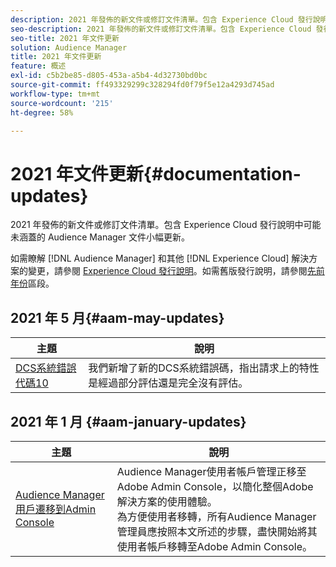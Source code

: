 ```yaml
---
description: 2021 年發佈的新文件或修訂文件清單。包含 Experience Cloud 發行說明中可能未涵蓋的 Audience Manager 文件小幅更新。
seo-description: 2021 年發佈的新文件或修訂文件清單。包含 Experience Cloud 發行說明中可能未涵蓋的 Audience Manager 文件小幅更新。
seo-title: 2021 年文件更新
solution: Audience Manager
title: 2021 年文件更新
feature: 概述
exl-id: c5b2be85-d805-453a-a5b4-4d32730bd0bc
source-git-commit: ff493329299c328294fd0f79f5e12a4293d745ad
workflow-type: tm+mt
source-wordcount: '215'
ht-degree: 58%

---
```


# 2021 年文件更新{#documentation-updates}

2021 年發佈的新文件或修訂文件清單。包含 Experience Cloud 發行說明中可能未涵蓋的 Audience Manager 文件小幅更新。

如需瞭解 [!DNL Audience Manager] 和其他 [!DNL Experience Cloud] 解決方案的變更，請參閱 [Experience Cloud 發行說明](https://docs.adobe.com/content/help/zh-Hant/release-notes/experience-cloud/current.html)。如需舊版發行說明，請參閱[先前年份](../docs-updates/docs-2020.md)區段。

## 2021 年 5 月{#aam-may-updates}

| 主題 | 說明 |
|--- |----|
| [DCS系統錯誤代碼10](../api/dcs-intro/dcs-api-reference/dcs-error-codes.md) | 我們新增了新的DCS系統錯誤碼，指出請求上的特性是經過部分評估還是完全沒有評估。 |

## 2021 年 1 月 {#aam-january-updates}

| 主題 | 說明 |
|--- |----|
| [Audience Manager用戶遷移到Admin Console](/help/using/features/administration/admin-console-migration.md) | Audience Manager使用者帳戶管理正移至Adobe Admin Console，以簡化整個Adobe解決方案的使用體驗。 <br> 為方便使用者移轉，所有Audience Manager管理員應按照本文所述的步驟，盡快開始將其使用者帳戶移轉至Adobe Admin Console。 |
